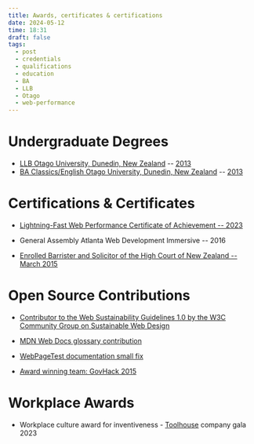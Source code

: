 ```yaml
---
title: Awards, certificates & certifications
date: 2024-05-12
time: 18:31
draft: false
tags:
  - post
  - credentials
  - qualifications
  - education
  - BA
  - LLB
  - Otago
  - web-performance
---
```

# Undergraduate Degrees
* [LLB Otago University, Dunedin, New Zealand](https://www.otago.ac.nz/courses/qualifications/llb) -- [2013](https://www.odt.co.nz/news/dunedin/university-otago-graduands-december-14-2013)
* [BA Classics/English Otago University, Dunedin, New Zealand](https://www.otago.ac.nz/courses/subjects/clas) -- [2013](https://www.odt.co.nz/news/dunedin/university-otago-graduation-17-august-2013-%E2%80%93-3pm-ceremony)
# Certifications & Certificates

* [Lightning-Fast Web Performance Certificate of Achievement -- 2023](/img/Morgan-Murrah-lightning-fast-web-performance.png)

* General Assembly Atlanta Web Development Immersive -- 2016

* [Enrolled Barrister and Solicitor of the High Court of New Zealand -- March 2015](https://www.lawsociety.org.nz/starting-as-a-lawyer/admitted-but-no-practising-certificate/)

# Open Source Contributions

* [Contributor to the Web Sustainability Guidelines 1.0 by the W3C Community Group on Sustainable Web Design](https://github.com/w3c/sustyweb/issues?q=is%3Aissue+author%3Aairbr+is%3Aclosed+)

* [MDN Web Docs glossary contribution](https://github.com/mdn/content/pull/24346#issuecomment-1493051463)

* [WebPageTest documentation small fix](https://github.com/WPO-Foundation/webpagetest-docs/pull/81)

* [Award winning team: GovHack 2015](https://www.odt.co.nz/news/dunedin/dunedin-website-team-wins-nationwide-competition)
# Workplace Awards

* Workplace culture award for inventiveness - [Toolhouse](https://toolhouse.com) company gala 2023